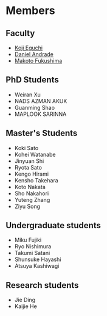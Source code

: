 # Members

## Faculty
- [Koji Eguchi](https://researchmap.jp/eguchi?lang=en)
- [Daniel Andrade](https://seeds.office.hiroshima-u.ac.jp/profile/en.80a89287f8ce0746520e17560c007669.html)
- [Makoto Fukushima](https://sites.google.com/site/mfukushimaweb)

## PhD Students
- Weiran Xu
- NADS AZMAN AKUK
- Guanming Shao
- MAPLOOK SARINNA

## Master's Students
- Koki Sato
- Kohei Watanabe
- Jinyuan Shi
- Ryota Sato
- Kengo Hirami
- Kensho Takehara
- Koto Nakata
- Sho Nakahori
- Yuteng Zhang
- Ziyu Song
		
## Undergraduate students
- Miku Fujiki
- Ryo Nishimura
- Takumi Satani
- Shunsuke Hayashi
- Atsuya Kashiwagi

## Research students
- Jie Ding
- Kaijie He